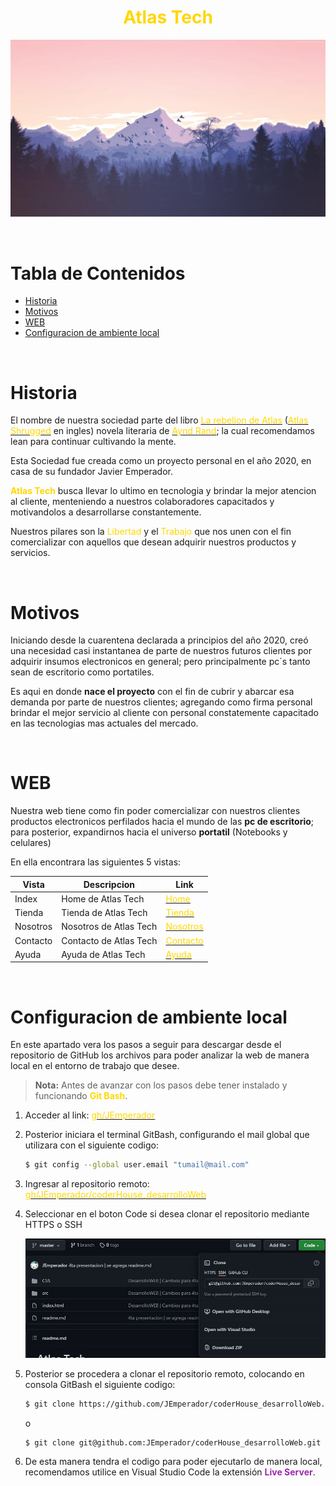 # <center><span style="color:gold"><b>Atlas Tech</b></span></center>

![Imagen](/src/assets/images/heroImg.jpg)

<br>

# Tabla de Contenidos

- [Historia](#historia)
- [Motivos](#motivos)
- [WEB](#web)
- [Configuracion de ambiente local](#configuracion-de-ambiente-local)

<br>

# Historia

<p>El nombre de nuestra sociedad parte del libro <a href="https://es.wikipedia.org/wiki/La_rebeli%C3%B3n_de_Atlas"><span style="color:gold">La rebelion de Atlas</span></a> (<a href="https://en.wikipedia.org/wiki/Atlas_Shrugged"><span style="color:gold">Atlas Shrugged</span></a> en ingles) novela literaria de <a href="https://es.wikipedia.org/wiki/Ayn_Rand"><span style="color:gold">Aynd Rand</span></a>; la cual recomendamos lean para continuar cultivando la mente.</p>

<p>Esta Sociedad fue creada como un proyecto personal en el año 2020, en casa de su fundador Javier Emperador.</p>

<p><span style="color:gold"><b>Atlas Tech</b></span> busca llevar lo ultimo en tecnologia y brindar la mejor atencion al cliente, menteniendo a nuestros colaboradores capacitados y motivandolos a desarrollarse constantemente.</p>

<p>Nuestros pilares son la <span style="color:gold">Libertad</span> y el <span style="color:gold">Trabajo</span> que nos unen con el fin comercializar con aquellos que desean adquirir nuestros productos y servicios.</p>

<br>

# Motivos

Iniciando desde la cuarentena declarada a principios del año 2020, creó una necesidad casi instantanea de parte de nuestros futuros clientes por adquirir insumos electronicos en general; pero principalmente pc´s tanto sean de escritorio como portatiles.

Es aqui en donde <b>nace el proyecto</b> con el fin de cubrir y abarcar esa demanda por parte de nuestros clientes; agregando como firma personal brindar el mejor servicio al cliente con personal constatemente capacitado en las tecnologias mas actuales del mercado.

<br>

# WEB

<p>Nuestra web tiene como fin poder comercializar con nuestros clientes productos electronicos perfilados hacia el mundo de las <b>pc de escritorio</b>; para posterior, expandirnos hacia el universo <b>portatil</b> (Notebooks y celulares)</p>

<p>En ella encontrara las siguientes 5 vistas:</p>

| <center>Vista</center> | <center>Descripcion</center> | <center>Link</center>                                                                                                                |
| ---------------------- | ---------------------------- | ------------------------------------------------------------------------------------------------------------------------------------ |
| Index                  | Home de Atlas Tech           | <a href="https://jemperador.github.io/coderHouse_desarrolloWeb/index.html"><span style="color:gold">Home</span></a>                  |
| Tienda                 | Tienda de Atlas Tech         | <a href="https://jemperador.github.io/coderHouse_desarrolloWeb/src/pages/tienda.html"><span style="color:gold">Tienda</span></a>     |
| Nosotros               | Nosotros de Atlas Tech       | <a href="https://jemperador.github.io/coderHouse_desarrolloWeb/src/pages/nosotros.html"><span style="color:gold">Nosotros</span></a> |
| Contacto               | Contacto de Atlas Tech       | <a href="https://jemperador.github.io/coderHouse_desarrolloWeb/src/pages/contacto.html"><span style="color:gold">Contacto</span></a> |
| Ayuda                  | Ayuda de Atlas Tech          | <a href="https://jemperador.github.io/coderHouse_desarrolloWeb/src/pages/ayuda.html"><span style="color:gold">Ayuda</span></a>       |

<br>

# Configuracion de ambiente local

En este apartado vera los pasos a seguir para descargar desde el repositorio de GitHub los archivos para poder analizar la web de manera local en el entorno de trabajo que desee.

> **Nota:** Antes de avanzar con los pasos debe tener instalado y funcionando <span style="color:gold">**Git Bash**</span>.

1. Acceder al link: <a href="https://github.com/JEmperador"><span style="color:gold">gh/JEmperador</span></a>

2. Posterior iniciara el terminal GitBash, configurando el mail global que utilizara con el siguiente codigo:

   ```bash
   $ git config --global user.email "tumail@mail.com"
   ```

3. Ingresar al repositorio remoto:
   <a href="https://github.com/JEmperador/coderHouse_desarrolloWeb"><span style="color:gold">gh/JEmperador/coderHouse_desarrolloWeb</span></a>

4. Seleccionar en el boton Code si desea clonar el repositorio mediante HTTPS o SSH

   ![Clonar](/src/assets/images/Paso4GH2.jpg)

5. Posterior se procedera a clonar el repositorio remoto, colocando en consola GitBash el siguiente codigo:

   ```bash
   $ git clone https://github.com/JEmperador/coderHouse_desarrolloWeb.git
   ```

   o

   ```bash
   $ git clone git@github.com:JEmperador/coderHouse_desarrolloWeb.git
   ```

6. De esta manera tendra el codigo para poder ejecutarlo de manera local, recomendamos utilice en Visual Studio Code la extensión <span style="color:#9c27b0"><b>Live Server</b></span>.
